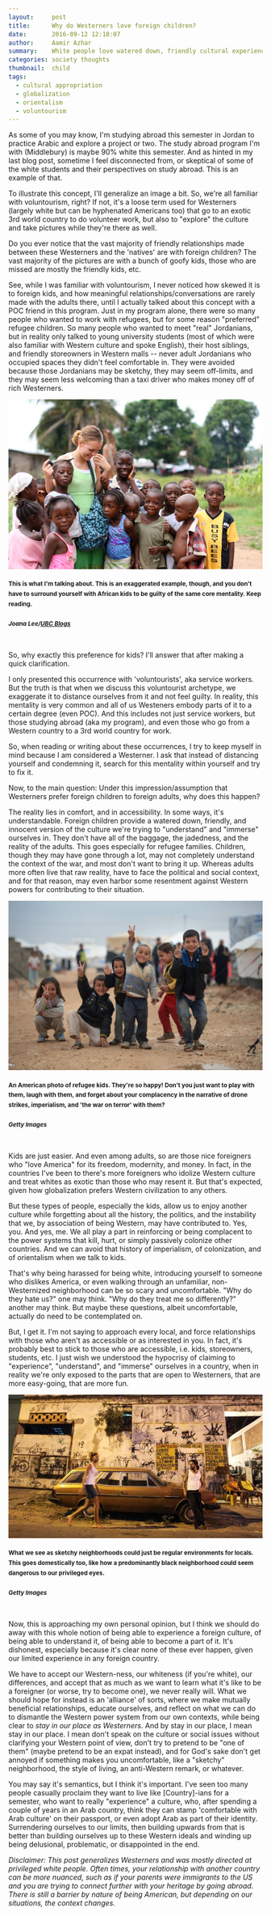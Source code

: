 ```yaml
---
layout:     post
title:      Why do Westerners love foreign children?
date:       2016-09-12 12:18:07
author:     Aamir Azhar
summary:    White people love watered down, friendly cultural experiences.
categories: society thoughts
thumbnail:  child
tags:
  - cultural appropriation
  - globalization
  - orientalism
  - voluntourism
---
```

As some of you may know, I'm studying abroad this semester in Jordan to practice Arabic and explore a project or two. The study abroad program I'm with (Middlebury) is maybe 90% white this semester. And as hinted in my last blog post, sometime I feel disconnected from, or skeptical of some of the white students and their perspectives on study abroad. This is an example of that.

To illustrate this concept, I'll generalize an image a bit. So, we're all familiar with voluntourism, right? If not, it's a loose term used for Westerners (largely white but can be hyphenated Americans too) that go to an exotic 3rd world country to do volunteer work, but also to "explore" the culture and take pictures while they're there as well.

Do you ever notice that the vast majority of friendly relationships made between these Westerners and the 'natives' are with foreign children? The vast majority of the pictures are with a bunch of goofy kids, those who are missed are mostly the friendly kids, etc.

See, while I was familiar with voluntourism, I never noticed how skewed it is to foreign kids, and how meaningful relationships/conversations are rarely made with the adults there, until I actually talked about this concept with a POC friend in this program. Just in my program alone, there were so many people who wanted to work with refugees, but for some reason "preferred" refugee children. So many people who wanted to meet "real" Jordanians, but in reality only talked to young university students (most of which were also familiar with Western culture and spoke English), their host siblings, and friendly storeowners in Western malls -- never adult Jordanians who occupied spaces they didn't feel comfortable in. They were avoided because those Jordanians may be sketchy, they may seem off-limits, and they may seem less welcoming than a taxi driver who makes money off of rich Westerners.

![Voluntourism-Exaggerated-Example](/resources/images/09-12-2016/voluntourism.jpg)

#### <sup>This is what I'm talking about. This is an exaggerated example, though, and you don't have to surround yourself with African kids to be guilty of the same core mentality. Keep reading.</sup>

##### <sup>*Joana Lee/<a href="https://blogs.ubc.ca/joanasmitalee/2015/10/14/the-harmful-effects-of-voluntourism/">UBC Blogs</a>*</sup>

<br>
So, why exactly this preference for kids? I'll answer that after making a quick clarification.

I only presented this occurrence with 'voluntourists', aka service workers. But the truth is that when we discuss this voluntourist archetype, we exaggerate it to distance ourselves from it and not feel guilty. In reality, this mentality is very common and all of us Westeners embody parts of it to a certain degree (even POC). And this includes not just service workers, but those studying abroad (aka my program), and even those who go from a Western country to a 3rd world country for work.

So, when reading or writing about these occurrences, I try to keep myself in mind because I am considered a Westerner. I ask that instead of distancing yourself and condemning it, search for this mentality within yourself and try to fix it.

Now, to the main question: Under this impression/assumption that Westerners prefer foreign children to foreign adults, why does this happen?

The reality lies in comfort, and in accessibility. In some ways, it's understandable. Foreign children provide a watered down, friendly, and innocent version of the culture we're trying to "understand" and "immerse" ourselves in. They don't have all of the baggage, the jadedness, and the reality of the adults. This goes especially for refugee families. Children, though they may have gone through a lot, may not completely understand the context of the war, and most don't want to bring it up. Whereas adults more often live that raw reality, have to face the political and social context, and for that reason, may even harbor some resentment against Western powers for contributing to their situation.

![Happy-Refugee-Kids](/resources/images/09-12-2016/refugee-kids.jpg)

#### <sup>An American photo of refugee kids. They're so happy! Don't you just want to play with them, laugh with them, and forget about your complacency in the narrative of drone strikes, imperialism, and 'the war on terror' with them?</sup>

##### <sup>*Getty Images*</sup>

<br>
Kids are just easier. And even among adults, so are those nice foreigners who "love America" for its freedom, modernity, and money. In fact, in the countries I've been to there's more foreigners who idolize Western culture and treat whites as exotic than those who may resent it. But that's expected, given how globalization prefers Western civilization to any others.

But these types of people, especially the kids, allow us to enjoy another culture while forgetting about all the history, the politics, and the instability that we, by association of being Western, may have contributed to. Yes, you. And yes, me. We all play a part in reinforcing or being complacent to the power systems that kill, hurt, or simply passively colonize other countries. And we can avoid that history of imperialism, of colonization, and of orientalism when we talk to kids.

That's why being harassed for being white, introducing yourself to someone who dislikes America, or even walking through an unfamiliar, non-Westernized neighborhood can be so scary and uncomfortable. "Why do they hate us?" one may think. "Why do they treat me so differently?" another may think. But maybe these questions, albeit uncomfortable, actually do need to be contemplated on.

But, I get it. I'm not saying to approach every local, and force relationships with those who aren't as accessible or as interested in you. In fact, it's probably best to stick to those who are accessible, i.e. kids, storeowners, students, etc. I just wish we understood the hypocrisy of claiming to "experience", "understand", and "immerse" ourselves in a country, when in reality we're only exposed to the parts that are open to Westerners, that are more easy-going, that are more fun.

![Sketchy-Neighborhood](/resources/images/09-12-2016/sketchy.jpg)

#### <sup>What we see as sketchy neighborhoods could just be regular environments for locals. This goes domestically too, like how a predominantly black neighborhood could seem dangerous to our privileged eyes.</sup>

##### <sup>*Getty Images*</sup>

<br>
Now, this is approaching my own personal opinion, but I think we should do away with this whole notion of being able to experience a foreign culture, of being able to understand it, of being able to become a part of it. It's dishonest, especially because it's clear none of these ever happen, given our limited experience in any foreign country.

We have to accept our Western-ness, our whiteness (if you're white), our differences, and accept that as much as we want to learn what it's like to be a foreigner (or worse, try to become one), we never really will. What we should hope for instead is an 'alliance' of sorts, where we make mutually beneficial relationships, educate ourselves, and reflect on what we can do to dismantle the Western power system from our own contexts, while being clear to *stay in our place as Westerners*. And by stay in our place, I mean stay in our place. I mean don't speak on the culture or social issues without clarifying your Western point of view, don't try to pretend to be "one of them" (maybe pretend to be an expat instead), and for God's sake don't get annoyed if something makes you uncomfortable, like a "sketchy" neighborhood, the style of living, an anti-Western remark, or whatever.

You may say it's semantics, but I think it's important. I've seen too many people casually proclaim they want to live like [Country]-ians for a semester, who want to really "experience" a culture, who, after spending a couple of years in an Arab country, think they can stamp 'comfortable with Arab culture' on their passport, or even adopt Arab as part of their identity. Surrendering ourselves to our limits, then building upwards from that is better than building ourselves up to these Western ideals and winding up being delusional, problematic, or disappointed in the end.

*Disclaimer: This post generalizes Westerners and was mostly directed at privileged white people. Often times, your relationship with another country can be more nuanced, such as if your parents were immigrants to the US and you are trying to connect further with your heritage by going abroad. There is still a barrier by nature of being American, but depending on our situations, the context changes.*

